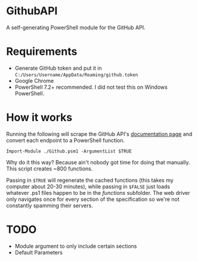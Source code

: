 # GithubAPI
A self-generating PowerShell module for the GitHub API.

# Requirements
- Generate GitHub token and put it in `C:/Users/Username/AppData/Roaming/github.token`
- Google Chrome
- PowerShell 7.2+ recommended. I did not test this on Windows PowerShell.


# How it works
Running the following will scrape the GitHub API's [documentation page](https://docs.github.com/en/rest/reference) and convert each endpoint to a PowerShell function.

`Import-Module ./Github.psm1 -ArgumentList $TRUE`

Why do it this way? Because ain't nobody got time for doing that manually. This script creates ~800 functions.

Passing in `$TRUE` will regenerate the cached functions (this takes my computer about 20-30 minutes), while passing in `$FALSE` just loads whatever .ps1 files happen to be in the *functions* subfolder. The web driver only navigates once for every section of the specification so we're not constantly spamming their servers.

# TODO
- Module argument to only include certain sections
- Default Parameters
